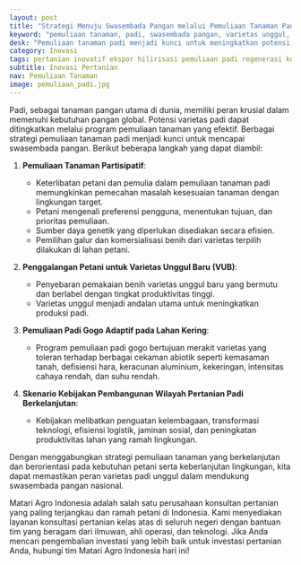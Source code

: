 ```yaml
---
layout: post
title: "Strategi Menuju Swasembada Pangan melalui Pemuliaan Tanaman Padi"
keyword: "pemuliaan tanaman, padi, swasembada pangan, varietas unggul, keberlanjutan, Pertanian Modern, PT Matari Agro Indonesia"
desk: "Pemuliaan tanaman padi menjadi kunci untuk meningkatkan potensi varietas dan mendukung swasembada pangan. Artikel ini membahas strategi pemuliaan tanaman padi, termasuk partisipasi petani, pengembangan varietas unggul, dan keberlanjutan pertanian."
category: Inovasi
tags: pertanian inovatif ekspor hilirisasi pemuliaan padi regenerasi konsultan ketahanan pangan
subtitle: Inovasi Pertanian
nav: Pemuliaan Tanaman
image: pemuliaan_padi.jpg
---
```


Padi, sebagai tanaman pangan utama di dunia, memiliki peran krusial dalam memenuhi kebutuhan pangan global. Potensi varietas padi dapat ditingkatkan melalui program pemuliaan tanaman yang efektif. Berbagai strategi pemuliaan tanaman padi menjadi kunci untuk mencapai swasembada pangan. Berikut beberapa langkah yang dapat diambil:

1. **Pemuliaan Tanaman Partisipatif**:
   - Keterlibatan petani dan pemulia dalam pemuliaan tanaman padi memungkinkan pemecahan masalah kesesuaian tanaman dengan lingkungan target.
   - Petani mengenali preferensi pengguna, menentukan tujuan, dan prioritas pemuliaan.
   - Sumber daya genetik yang diperlukan disediakan secara efisien.
   - Pemilihan galur dan komersialisasi benih dari varietas terpilih dilakukan di lahan petani.

2. **Penggalangan Petani untuk Varietas Unggul Baru (VUB)**:
   - Penyebaran pemakaian benih varietas unggul baru yang bermutu dan berlabel dengan tingkat produktivitas tinggi.
   - Varietas unggul menjadi andalan utama untuk meningkatkan produksi padi.

3. **Pemuliaan Padi Gogo Adaptif pada Lahan Kering**:
   - Program pemuliaan padi gogo bertujuan merakit varietas yang toleran terhadap berbagai cekaman abiotik seperti kemasaman tanah, defisiensi hara, keracunan aluminium, kekeringan, intensitas cahaya rendah, dan suhu rendah.

4. **Skenario Kebijakan Pembangunan Wilayah Pertanian Padi Berkelanjutan**:
   - Kebijakan melibatkan penguatan kelembagaan, transformasi teknologi, efisiensi logistik, jaminan sosial, dan peningkatan produktivitas lahan yang ramah lingkungan.

Dengan menggabungkan strategi pemuliaan tanaman yang berkelanjutan dan berorientasi pada kebutuhan petani serta keberlanjutan lingkungan, kita dapat memastikan peran varietas padi unggul dalam mendukung swasembada pangan nasional.

Matari Agro Indonesia adalah salah satu perusahaan konsultan pertanian yang paling terjangkau dan ramah petani di Indonesia. Kami menyediakan layanan konsultasi pertanian kelas atas di seluruh negeri dengan bantuan tim yang beragam dari ilmuwan, ahli operasi, dan teknologi. Jika Anda mencari pengembalian investasi yang lebih baik untuk investasi pertanian Anda, hubungi tim Matari Agro Indonesia hari ini!
